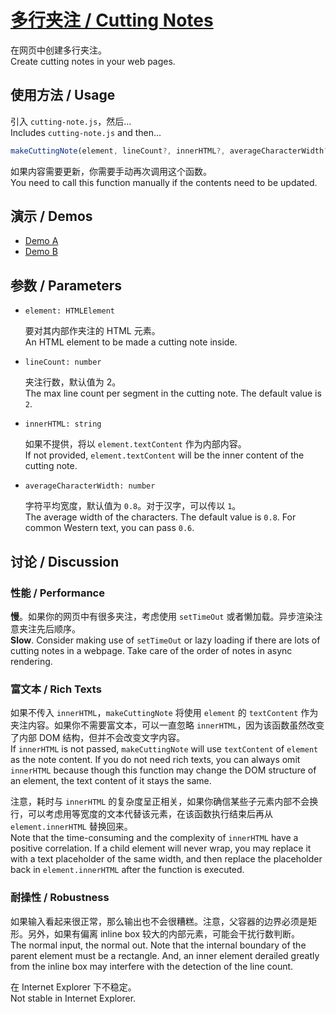 # [多行夹注 / Cutting Notes](https://www.w3.org/TR/jlreq/#inline_cutting_note)

在网页中创建多行夹注。  
Create cutting notes in your web pages.

## 使用方法 / Usage

引入 `cutting-note.js`，然后…  
Includes `cutting-note.js` and then...

```js
makeCuttingNote(element, lineCount?, innerHTML?, averageCharacterWidth?);
```

如果内容需要更新，你需要手动再次调用这个函数。  
You need to call this function manually if the contents need to be updated.

## 演示 / Demos

- [Demo A](https://htmlpreview.github.io/?https://github.com/alphaArgon/cutting-notes/blob/main/demos/demo.a.html)
- [Demo B](https://htmlpreview.github.io/?https://github.com/alphaArgon/cutting-notes/blob/main/demos/demo.b.html)

## 参数 / Parameters

- `element: HTMLElement`

   要对其内部作夹注的 HTML 元素。  
   An HTML element to be made a cutting note inside.

-  `lineCount: number`

   夹注行数，默认值为 2。  
   The max line count per segment in the cutting note. The default value is `2`.

- `innerHTML: string`

   如果不提供，将以 `element.textContent` 作为内部内容。  
   If not provided, `element.textContent` will be the inner content of the cutting note.

- `averageCharacterWidth: number`

   字符平均宽度，默认值为 `0.8`。对于汉字，可以传以 `1`。  
   The average width of the characters. The default value is `0.8`. For common Western text, you can pass `0.6`.

## 讨论 / Discussion

### 性能 / Performance

**慢**。如果你的网页中有很多夹注，考虑使用 `setTimeOut` 或者懒加载。异步渲染注意夹注先后顺序。  
**Slow**. Consider making use of `setTimeOut` or lazy loading if there are lots of cutting notes in a webpage. Take care of the order of notes in async rendering.

### 富文本 / Rich Texts

如果不传入 `innerHTML`，`makeCuttingNote` 将使用 `element` 的 `textContent` 作为夹注内容。如果你不需要富文本，可以一直忽略 `innerHTML`，因为该函数虽然改变了内部 DOM 结构，但并不会改变文字内容。  
If `innerHTML` is not passed, `makeCuttingNote` will use `textContent` of `element` as the note content. If you do not need rich texts, you can always omit `innerHTML` because though this function may change the DOM structure of an element, the text content of it stays the same.

注意，耗时与 `innerHTML` 的复杂度呈正相关，如果你确信某些子元素内部不会换行，可以考虑用等宽度的文本代替该元素，在该函数执行结束后再从 `element.innerHTML` 替换回来。  
Note that the time-consuming and the complexity of `innerHTML` have a positive correlation. If a child element will never wrap, you may replace it with a text placeholder of the same width, and then replace the placeholder back in `element.innerHTML` after the function is executed.

### 耐操性 / Robustness

如果输入看起来很正常，那么输出也不会很糟糕。注意，父容器的边界必须是矩形。另外，如果有偏离 inline box 较大的内部元素，可能会干扰行数判断。  
The normal input, the normal out. Note that the internal boundary of the parent element must be a rectangle. And, an inner element derailed greatly from the inline box may interfere with the detection of the line count.

在 Internet Explorer 下不稳定。  
Not stable in Internet Explorer.
